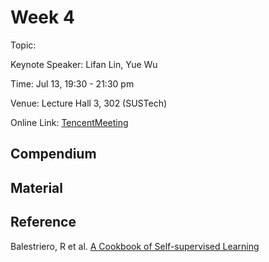 # Week 4

Topic: 

Keynote Speaker: Lifan Lin, Yue Wu

Time: Jul 13, 19:30 - 21:30 pm

Venue: Lecture Hall 3, 302 (SUSTech)


Online Link: [TencentMeeting](https://sustech.meeting.tencent.com/dm/rzsV1UdvWHtp)

## Compendium

## Material

## Reference

Balestriero, R et al. [A Cookbook of Self-supervised Learning](https://arxiv.org/abs/2304.12210)